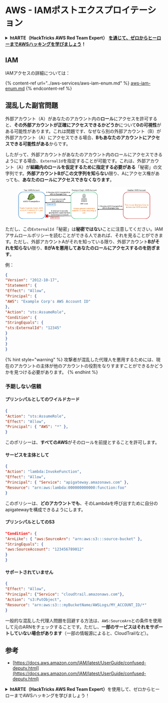 # AWS - IAMポストエクスプロイテーション

<details>

<summary><strong>htARTE（HackTricks AWS Red Team Expert）</strong> <a href="https://training.hacktricks.xyz/courses/arte"><strong>を通じて、ゼロからヒーローまでAWSハッキングを学びましょう</strong></a><strong>！</strong></summary>

HackTricksをサポートする他の方法：

- **HackTricksで企業を宣伝したい**または**HackTricksをPDFでダウンロードしたい**場合は、[**SUBSCRIPTION PLANS**](https://github.com/sponsors/carlospolop)をチェックしてください！
- [**公式PEASS＆HackTricksスワッグ**](https://peass.creator-spring.com)を入手する
- [**The PEASS Family**](https://opensea.io/collection/the-peass-family)を発見し、独占的な[**NFTs**](https://opensea.io/collection/the-peass-family)のコレクションを見つける
- 💬 [**Discordグループ**](https://discord.gg/hRep4RUj7f)または[**telegramグループ**](https://t.me/peass)に**参加**するか、**Twitter** 🐦 [**@hacktricks\_live**](https://twitter.com/hacktricks\_live)で**フォロー**する
- **ハッキングトリックを共有するには、**[**HackTricks**](https://github.com/carlospolop/hacktricks)と[**HackTricks Cloud**](https://github.com/carlospolop/hacktricks-cloud)のGitHubリポジトリにPRを提出してください。

</details>

## IAM

IAMアクセスの詳細については：

{% content-ref url="../aws-services/aws-iam-enum.md" %}
[aws-iam-enum.md](../aws-services/aws-iam-enum.md)
{% endcontent-ref %}

## 混乱した副官問題

外部アカウント（A）があなたのアカウント内の**ロール**にアクセスを許可すると、**その外部アカウントが正確にアクセスできるかどうか**について**0の可視性**がある可能性があります。これは問題です、なぜなら別の外部アカウント（B）が外部アカウント（A）にアクセスできる場合、**Bもあなたのアカウントにアクセスできる可能性がある**からです。

したがって、外部アカウントがあなたのアカウント内のロールにアクセスできるようにする場合、`ExternalId`を指定することが可能です。これは、外部アカウント（A）が**組織内のロールを仮定するために指定する必要がある**「秘密」の文字列です。**外部アカウントBがこの文字列を知らない**限り、Aにアクセス権があっても、**あなたのロールにアクセスできなくなります**。

<figure><img src="../../../.gitbook/assets/image (95).png" alt=""><figcaption></figcaption></figure>

ただし、この`ExternalId`「秘密」は**秘密ではない**ことに注意してください。IAMアサムロールポリシーを読むことができる人であれば、それを見ることができます。ただし、外部アカウントAがそれを知っている限り、外部アカウント**Bがそれを知らない**限り、**BがAを悪用してあなたのロールにアクセスするのを防ぎます**。

例：
```json
{
"Version": "2012-10-17",
"Statement": {
"Effect": "Allow",
"Principal": {
"AWS": "Example Corp's AWS Account ID"
},
"Action": "sts:AssumeRole",
"Condition": {
"StringEquals": {
"sts:ExternalId": "12345"
}
}
}
}
```
{% hint style="warning" %}
攻撃者が混乱した代理人を悪用するためには、現在のアカウントの主体が他のアカウントの役割をなりすますことができるかどうかを見つける必要があります。
{% endhint %}

### 予期しない信頼

#### プリンシパルとしてのワイルドカード
```json
{
"Action": "sts:AssumeRole",
"Effect": "Allow",
"Principal": { "AWS": "*" },
}
```
このポリシーは、**すべてのAWS**がそのロールを前提とすることを許可します。

#### サービスを主体として
```json
{
"Action": "lambda:InvokeFunction",
"Effect": "Allow",
"Principal": { "Service": "apigateway.amazonaws.com" },
"Resource": "arn:aws:lambda:000000000000:function:foo"
}
```
このポリシーは、**どのアカウントでも**、そのLambdaを呼び出すために自分のapigatewayを構成できるようにします。

#### プリンシパルとしてのS3
```json
"Condition": {
"ArnLike": { "aws:SourceArn": "arn:aws:s3:::source-bucket" },
"StringEquals": {
"aws:SourceAccount": "123456789012"
}
}
```
#### サポートされていません
```json
{
"Effect": "Allow",
"Principal": {"Service": "cloudtrail.amazonaws.com"},
"Action": "s3:PutObject",
"Resource": "arn:aws:s3:::myBucketName/AWSLogs/MY_ACCOUNT_ID/*"
}
```
一般的な混乱した代理人問題を回避する方法は、`AWS:SourceArn`との条件を使用して元のARNをチェックすることです。ただし、**一部のサービスはそれをサポートしていない場合があります**（一部の情報源によると、CloudTrailなど）。

## 参考

* [https://docs.aws.amazon.com/IAM/latest/UserGuide/confused-deputy.html](https://docs.aws.amazon.com/IAM/latest/UserGuide/confused-deputy.html)

<details>

<summary><strong>htARTE（HackTricks AWS Red Team Expert）</strong>を使用して、ゼロからヒーローまでAWSハッキングを学びましょう！</summary>

HackTricksをサポートする他の方法：

* **HackTricksで企業を宣伝したい**、または**HackTricksをPDFでダウンロードしたい**場合は、[**SUBSCRIPTION PLANS**](https://github.com/sponsors/carlospolop)をチェックしてください！
* [**公式PEASS＆HackTricksスウォッグ**](https://peass.creator-spring.com)を入手する
* [**The PEASS Family**](https://opensea.io/collection/the-peass-family)を発見し、独占的な[**NFTs**](https://opensea.io/collection/the-peass-family)のコレクションを見つける
* **💬 [Discordグループ](https://discord.gg/hRep4RUj7f)**に参加するか、[telegramグループ](https://t.me/peass)に参加するか、**Twitter** 🐦 [**@hacktricks\_live**](https://twitter.com/hacktricks\_live)をフォローする。
* **HackTricks**と[**HackTricks Cloud**](https://github.com/carlospolop/hacktricks-cloud)のGitHubリポジトリにPRを提出して、あなたのハッキングトリックを共有してください。

</details>
